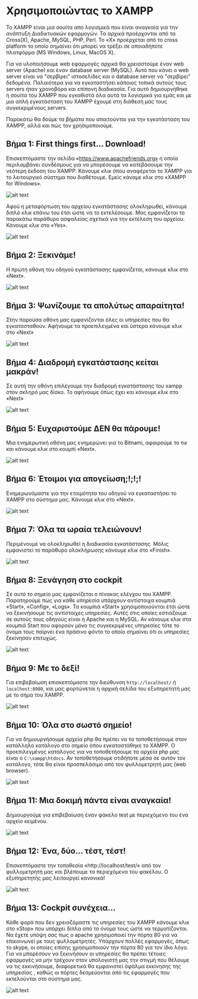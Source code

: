 # Χρησιμοποιώντας το XAMPP
Το XAMPP είναι μια σουίτα απο λογισμικά που είναι αναγκαία για την ανάπτυξη Διαδικτυακών εφαρμογών. Τα αρχικά προέρχονται από τα Cross(X), Apache, MySQL, PHP, Perl. Το «X» προέρχεται από το cross platform το οποίο σημαίνει ότι μπορεί να τρέξει σε οποιαδήποτε πλατφόρμα (MS Windows, Linux, MacOS X).

Για να υλοποιήσουμε web εφαρμογές αρχικά θα χρειαστούμε έναν web server (Apache) και έναν database server (MySQL). Αυτό που κάνει ο web server είναι να "σερβίρει" ιστοσελίδες και ο database server να "σερβίρει" δεδομένα. Παλαιότερα για να εγκαταστήσει κάποιος τοπικά αυτούς τους servers ήταν χρονοβόρα και επίπονη διαδικασία. Για αυτό δημιουργήθηκε η σουίτα του XAMPP που εγκαθιστά όλα αυτά τα λογισμικά για εμάς και με μια απλή εγκατάσταση του XAMPP έχουμε στη διάθεσή μας τους συγκεκριμένους servers.

Παρακάτω θα δούμε τα βήματα που απαιτούνται για την εγκατάσταση του XAMPP, αλλά και πώς τον χρησιμοποιούμε.

## Βήμα 1: First things first... Download! 
Επισκεπτόμαστε την σελίδα «https://www.apachefriends.org» η οποία περιλαμβάνει συνδέσμους για να μπορέσουμε να κατεβάσουμε την νεότερη έκδοση του XAMPP. Κάνουμε κλικ όπου αναφέρεται το XAMPP για το λειτουργικό σύστημα που διαθέτουμε. Εμείς κάναμε κλικ στο «XAMPP for Windows».

![alt text](https://raw.githubusercontent.com/addboo/programming-PHP/master/%CE%A3%CE%97%CE%9C%CE%95%CE%99%CE%A9%CE%A3%CE%95%CE%99%CE%A3/images/xampp-download.png "XAMPP")

Αφού η μεταφόρτωση του αρχείου εγκατάστασης ολοκληρωθεί, κάνουμε διπλό κλικ επάνω του έτσι ώστε να το εκτελέσουμε. Μας εμφανίζεται το παρακάτω παράθυρο ασφαλείας σχετικά για την εκτέλεση του αρχείου. Κάνουμε κλικ στο «Yes».

![alt text](https://raw.githubusercontent.com/addboo/programming-PHP/master/%CE%A3%CE%97%CE%9C%CE%95%CE%99%CE%A9%CE%A3%CE%95%CE%99%CE%A3/images/01.04-3.2.png "XAMPP")

## Βήμα 2: Ξεκινάμε!

Η πρώτη οθόνη του οδηγού εγκατάστασης εμφανίζεται, κάνουμε κλικ στο «Next». 

![alt text](https://raw.githubusercontent.com/addboo/programming-PHP/master/%CE%A3%CE%97%CE%9C%CE%95%CE%99%CE%A9%CE%A3%CE%95%CE%99%CE%A3/images/01.04-5.2.png "XAMPP")

## Βήμα 3: Ψωνίζουμε τα απολύτως απαραίτητα!

Στην παρούσα οθόνη μας εμφανίζονται όλες οι υπηρεσίες που θα εγκατασταθούν. Αφήνουμε τα προεπιλεγμένα και ύστερα κάνουμε κλικ στο «Next»

![alt text](https://raw.githubusercontent.com/addboo/programming-PHP/master/%CE%A3%CE%97%CE%9C%CE%95%CE%99%CE%A9%CE%A3%CE%95%CE%99%CE%A3/images/01.04-6.2.png "XAMPP")

## Βήμα 4: Διαδρομή εγκατάστασης κείται μακράν!
Σε αυτή την οθόνη επιλέγουμε την διαδρομή εγκατάστασης του xampp στον σκληρό μας δίσκο. Το αφήνουμε όπως έχει και κάνουμε κλικ στο «Next»

![alt text](https://raw.githubusercontent.com/addboo/programming-PHP/master/%CE%A3%CE%97%CE%9C%CE%95%CE%99%CE%A9%CE%A3%CE%95%CE%99%CE%A3/images/01.04-7.2.png "XAMPP")

## Βήμα 5: Ευχαριστούμε ΔΕΝ θα πάρουμε!
Μια ενημερωτική οθόνη μας ενημερώνει για το Bitnami, αφαιρούμε το τικ και κάνουμε κλικ στο κουμπί «Next».

![alt text](https://raw.githubusercontent.com/addboo/programming-PHP/master/%CE%A3%CE%97%CE%9C%CE%95%CE%99%CE%A9%CE%A3%CE%95%CE%99%CE%A3/images/01.04-8.2.png "XAMPP")

## Βήμα 6: Έτοιμοι για απογείωση;!;!;!
Ενημερωνόμαστε για την ετοιμότητα του οδηγού να εγκαταστήσει το XAMPP στο σύστημα μας. Κάνουμε κλικ στο «Next».

![alt text](https://raw.githubusercontent.com/addboo/programming-PHP/master/%CE%A3%CE%97%CE%9C%CE%95%CE%99%CE%A9%CE%A3%CE%95%CE%99%CE%A3/images/01.04-9.2.png "XAMPP")

## Βήμα 7: Όλα τα ωραία τελειώνουν!
Περιμένουμε να ολοκληρωθεί η διαδικασία εγκατάστασης. Μόλις εμφανιστεί το παράθυρο ολοκλήρωσης κάνουμε κλικ στο  «Finish».

![alt text](https://raw.githubusercontent.com/addboo/programming-PHP/master/%CE%A3%CE%97%CE%9C%CE%95%CE%99%CE%A9%CE%A3%CE%95%CE%99%CE%A3/images/01.04-10.2.png "XAMPP")

## Βήμα 8: Ξενάγηση στο cockpit 
Σε αυτό το σημείο μας εμφανίζεται ο πίνακας ελέγχου του XAMPP. Παρατηρούμε πως για κάθε υπηρεσία υπάρχουν αντίστοιχα κουμπιά «Start», «Config», «Logs». Τα κουμπιά «Start» χρησιμοποιούνται έτσι ώστε να ξεκινήσουμε τις αντίστοιχες υπηρεσίες. Αυτές στις οποίες εστιάζουμε σε αυτούς τους οδηγούς είναι η Apache και η MySQL. Αν κάνουμε κλικ στα κουμπιά Start που αφορούν μόνο τις συγκεκριμένες υπηρεσίες τότε το όνομα τους παίρνει ένα πράσινο φόντο το οποίο σημαίνει ότι οι υπηρεσίες ξεκίνησαν επιτυχώς. 

![alt text](https://raw.githubusercontent.com/addboo/programming-PHP/master/%CE%A3%CE%97%CE%9C%CE%95%CE%99%CE%A9%CE%A3%CE%95%CE%99%CE%A3/images/01.04-11.2.png "XAMPP")

## Βήμα 9: Με το δεξί!
Για επιβεβαίωση επισκεπτόμαστε την διεύθυνση `http://localhost/` ή `localhost:8080`, και μας φορτώνεται η αρχική σελίδα του εξυπηρετητή μας με το σήμα του XAMPP. 

![alt text](https://raw.githubusercontent.com/addboo/programming-PHP/master/%CE%A3%CE%97%CE%9C%CE%95%CE%99%CE%A9%CE%A3%CE%95%CE%99%CE%A3/images/xampp-startpage.png "XAMPP")

## Βήμα 10: Όλα στο σωστό σημείο!
Για να δημιουργήσουμε αρχεία php θα πρέπει να τα τοποθετήσουμε στον κατάλληλο κατάλογο στο σημείο όπου εγκαταστάθηκε το XAMPP. Ο προεπιλεγμένος κατάλογος για να τοποθετήσουμε τα αρχεία php μας είναι ο `C:\xampp\htdocs`. Αν τοποθετήσουμε οτιδήποτε μέσα σε αυτόν τον κατάλογο, τότε θα είναι προσπελάσιμο από τον φυλλομετρητή μας (web browser).

![alt text](https://raw.githubusercontent.com/addboo/programming-PHP/master/%CE%A3%CE%97%CE%9C%CE%95%CE%99%CE%A9%CE%A3%CE%95%CE%99%CE%A3/images/01.04-13.2.png "XAMPP")

## Βήμα 11: Μια δοκιμή πάντα είναι αναγκαία!
Δημιουργούμε για επιβεβαίωση έναν φάκελο test με περιεχόμενο του ένα αρχείο κειμένου.

![alt text](https://raw.githubusercontent.com/addboo/programming-PHP/master/%CE%A3%CE%97%CE%9C%CE%95%CE%99%CE%A9%CE%A3%CE%95%CE%99%CE%A3/images/01.04-14.2.png "XAMPP")

## Βήμα 12: Ένα, δύο... τέστ, τέστ!
Επισκεπτόμαστε την τοποθεσία «http://localhost/test/» από τον φυλλομετρητή μας και βλέπουμε τα περιεχόμενα του φακέλου. Ο εξυπηρετητής μας λειτουργεί κανονικά!

![alt text](https://raw.githubusercontent.com/addboo/programming-PHP/master/%CE%A3%CE%97%CE%9C%CE%95%CE%99%CE%A9%CE%A3%CE%95%CE%99%CE%A3/images/01.04-15.2.png "XAMPP")

## Βήμα 13: Cockpit συνέχεια...
Κάθε φορά που δεν χρειαζόμαστε τις υπηρεσίες του XAMPP κάνουμε κλικ στο  «Stop» που υπάρχει δίπλα από το όνομα τους ώστε να τερματίζονται. Να έχετε υπόψη σας πως ο apache χρησιμοποιεί την πόρτα 80 για να επικοινωνεί με τους φυλλομετρητές. Υπάρχουν πολλές εφαρμογές, όπως το skype, οι οποίες επίσης χρησιμοποιούν την πόρτα 80 για τον ίδιο λόγο. Για να μπορέσουν να ξεκινήσουν οι υπηρεσίες θα πρέπει τέτοιες εφαρμογές να μην τρέχουν στον υπολογιστή μας την στιγμή που θέλουμε να τις εκκινήσουμε, διαφορετικά θα εμφανιστεί σφάλμα εκκίνησης της υπηρεσίας , καθώς οι πόρτες δεσμεύονται από τις εφαρμογές που εκτελούνται στο σύστημα μας.

![alt text](https://raw.githubusercontent.com/addboo/programming-PHP/master/%CE%A3%CE%97%CE%9C%CE%95%CE%99%CE%A9%CE%A3%CE%95%CE%99%CE%A3/images/01.04-16.2.png "XAMPP")

